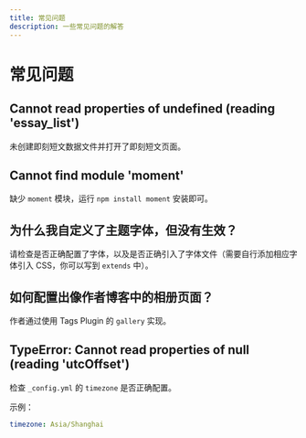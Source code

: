 ```yaml
---
title: 常见问题
description: 一些常见问题的解答
---
```


# 常见问题

## Cannot read properties of undefined (reading 'essay_list')

未创建即刻短文数据文件并打开了即刻短文页面。

## Cannot find module 'moment'

缺少 `moment` 模块，运行 `npm install moment` 安装即可。

## 为什么我自定义了主题字体，但没有生效？

请检查是否正确配置了字体，以及是否正确引入了字体文件（需要自行添加相应字体引入 CSS，你可以写到 `extends` 中）。

## 如何配置出像作者博客中的相册页面？

作者通过使用 Tags Plugin 的 `gallery` 实现。

## TypeError: Cannot read properties of null (reading 'utcOffset')

检查 `_config.yml` 的 `timezone` 是否正确配置。

示例：
```yaml
timezone: Asia/Shanghai
```